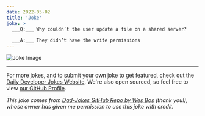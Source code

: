 ```yaml
---
date: 2022-05-02
title: 'Joke'
joke: >
  ___Q:___ Why couldn’t the user update a file on a shared server?
  
  ___A:___ They didn’t have the write permissions
---
```



![Joke Image](https://private.xtrp.io/projects/DailyDeveloperJokes/public_image_server/images/5e1258febded7.png)

---

For more jokes, and to submit your own joke to get featured, check out the [Daily Developer Jokes Website](https://dailydeveloperjokes.github.io/). We're also open sourced, so feel free to view [our GitHub Profile](https://github.com/dailydeveloperjokes).


_This joke comes from [Dad-Jokes GitHub Repo by Wes Bos](https://github.com/wesbos/dad-jokes) (thank you!), whose owner has given me permission to use this joke with credit._

<!--
Joke text:
**Q:** Why couldn’t the user update a file on a shared server?

**A:** They didn’t have the write permissions
 -->



